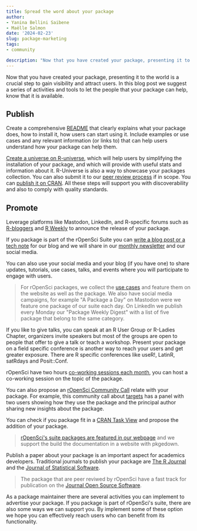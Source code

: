 ```yaml
---
title: Spread the word about your package
author:
- Yanina Bellini Saibene
- Maëlle Salmon
date: '2024-02-23'
slug: package-marketing
tags:
- community

description: "Now that you have created your package, presenting it to the world is a crucial step to gain visibility and attract users.  In this blog post we suggest a series of activities and tools to advertize your package."
---
```



Now that you have created your package, presenting it to the world is a crucial step to gain visibility and attract users.  In this blog post we suggest a series of activities and tools to let the people that your package can help, know that it is available. 

## Publish

Create a comprehensive [README](https://blog.r-hub.io/2019/12/03/readmes/) that clearly explains what your package does, how to install it, how users can start using it. Include examples or use cases and any relevant information (or links to) that can help users understand how your package can help them. 

[Create a universe on R-universe](/blog/2021/06/22/setup-runiverse/), which will help users by simplifying the installation of your package, and which will provide with useful stats and information about it. R-Universe is also a way to showcase your packages collection. You can also submit it to our [peer review process](https://ropensci.org/software-review/) if in scope. You can [publish it on CRAN](https://cran.r-project.org). All these steps will support you with discoverability and also to comply with quality standards.  

## Promote 

Leverage platforms like Mastodon, LinkedIn, and R-specific forums such as [R-bloggers](https://www.r-bloggers.com) and [R Weekly](https://rweekly.org) to announce the release of your package. 

If you package is part of the rOpenSci Suite you can [write a blog post or a tech note](https://blogguide.ropensci.org/) for our blog and we will share in our [monthly newsletter](/news/) and our social media.

You can also use your social media and your blog (if you have one) to share updates, tutorials, use cases, talks, and events where you will participate to engage with users. 


> For rOpenSci packages, we collect the [use cases](/use-cases) and feature them on the website as well as the package. We also have social media campaigns, for example "A Package a Day" on Mastodon were we feature one package of our suite each day. On LinkedIn we publish every Monday our "Package Weekly Digest" with a list of five package that belong to the same category.

If you like to give talks, you can speak at an R User Group or R-Ladies Chapter, organizers invite speakers but most of the groups are open to people that offer to give a talk or teach a workshop. Present your package on a field specific conference is another way to reach your users and get greater exposure.  There are R specific conferences like useR!, LatinR, satRdays and Posit::Conf. 


rOpenSci have two hours [co-working sessions each month](/coworking/), you can host a co-working session on the topic of the package.

You can also propose an [rOpenSci Community Call](/commcalls/) relate with your package. For example, this community call about [targets](/commcalls/jan2023-targets/) has a panel with two users showing how they use the package and the principal author sharing new insights about the package.

You can check if you package fit in a [CRAN Task View]( https://cran.r-project.org/web/views/) and propose the addition of your package.

> [rOpenSci's suite packages are featured in our webpage](https://ropensci.org/packages/) and we support the build the documentation in a website with pkgedown.  

Publish a paper about your package is an important aspect for academics developers. Traditional journals to publish your package are [The R Journal]() and the [Journal of Statistical Software](). 

> The package that are peer reviwed by rOpenSci have a fast track for publication on the [Journal Open Source Software]().


As a package maintainer there are several activities you can implement to advertise your package. If you package is part of rOpenSci's suite, there are also some ways we can support you. By implement some of these option we hope you can effectively reach users who can benefit from its functionality.  